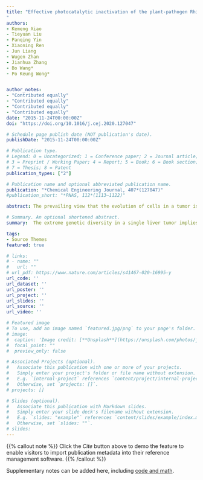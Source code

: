 ```yaml
---
title: "Effective photocatalytic inactivation of the plant-pathogen Rhizobium radiobacter by carbon-based material: Mechanism and agriculture application
"
authors:
- Kemeng Xiao
- Tieyuan Liu
- Panqing Yin
- Xiaoning Ren
- Jun Liang
- Wugen Zhan
- Jianhua Zhang
- Bo Wang*
- Po Keung Wong*


author_notes:
- "Contributed equally"
- "Contributed equally"
- "Contributed equally"
- "Contributed equally"
date: "2015-11-24T00:00:00Z"
doi: "https://doi.org/10.1016/j.cej.2020.127047"

# Schedule page publish date (NOT publication's date).
publishDate: "2015-11-24T00:00:00Z"

# Publication type.
# Legend: 0 = Uncategorized; 1 = Conference paper; 2 = Journal article;
# 3 = Preprint / Working Paper; 4 = Report; 5 = Book; 6 = Book section;
# 7 = Thesis; 8 = Patent
publication_types: ["2"]

# Publication name and optional abbreviated publication name.
publication: "*Chemical Engineering Journal, 407*(127047)"
#publication_short: "*PNAS, 112*(1113–1122)"

abstract: The prevailing view that the evolution of cells in a tumor is driven by Darwinian selection has never been rigorously tested. Because selection greatly affects the level of intratumor genetic diversity, it is important to assess whether intratumor evolution follows the Darwinian or the non-Darwinian mode of evolution. To provide the statistical power, many regions in a single tumor need to be sampled and analyzed much more extensively than has been attempted in previous intratumor studies. Here, from a hepatocellular carcinoma (HCC) tumor, we evaluated multiregional samples from the tumor, using either whole-exome sequencing (WES) (n = 23 samples) or genotyping (n = 286) under both the infinite-site and infinite-allele models of population genetics. In addition to the many single-nucleotide variations (SNVs) present in all samples, there were 35 “polymorphic” SNVs among samples. High genetic diversity was evident as the 23 WES samples defined 20 unique cell clones. With all 286 samples genotyped, clonal diversity agreed well with the non-Darwinian model with no evidence of positive Darwinian selection. Under the non-Darwinian model, MALL (the number of coding region mutations in the entire tumor) was estimated to be greater than 100 million in this tumor. DNA sequences reveal local diversities in small patches of cells and validate the estimation. In contrast, the genetic diversity under a Darwinian model would generally be orders of magnitude smaller. Because the level of genetic diversity will have implications on therapeutic resistance, non-Darwinian evolution should be heeded in cancer treatments even for microscopic tumors.

# Summary. An optional shortened abstract.
summary:  The extreme genetic diversity in a single liver tumor implies clonal evolution under the non-Darwinian mode.

tags:
- Source Themes
featured: true

# links:
# - name: ""
#   url: ""
# url_pdf: https://www.nature.com/articles/s41467-020-16995-y
url_code: ''
url_dataset: ''
url_poster: ''
url_project: ''
url_slides: ''
url_source: ''
url_video: ''

# Featured image
# To use, add an image named `featured.jpg/png` to your page's folder. 
# image:
#  caption: 'Image credit: [**Unsplash**](https://unsplash.com/photos/jdD8gXaTZsc)'
#  focal_point: ""
#  preview_only: false

# Associated Projects (optional).
#   Associate this publication with one or more of your projects.
#   Simply enter your project's folder or file name without extension.
#   E.g. `internal-project` references `content/project/internal-project/index.md`.
#   Otherwise, set `projects: []`.
# projects: []

# Slides (optional).
#   Associate this publication with Markdown slides.
#   Simply enter your slide deck's filename without extension.
#   E.g. `slides: "example"` references `content/slides/example/index.md`.
#   Otherwise, set `slides: ""`.
# slides:
---
```


{{% callout note %}}
Click the *Cite* button above to demo the feature to enable visitors to import publication metadata into their reference management software.
{{% /callout %}}

Supplementary notes can be added here, including [code and math](https://sourcethemes.com/academic/docs/writing-markdown-latex/).

